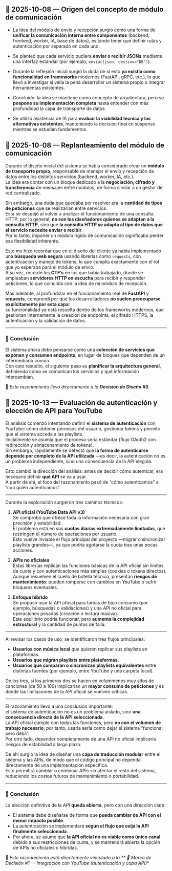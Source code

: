 ## 🧭 2025-10-08 — Origen del concepto de módulo de comunicación

- La idea del módulo de envío y recepción surgió como una forma de **unificar la comunicación interna entre componentes** (backend, frontend, worker, IA, base de datos), evitando tener que definir rutas y autenticación por separado en cada uno.
  
- Se planteó que cada servicio pudiera **enviar o recibir JSONs** mediante una interfaz estándar (por ejemplo, `enviar(json, destino="DB")`).
  
- Durante la reflexión inicial surgió la duda de si esto **ya existía como funcionalidad en frameworks** modernos (FastAPI, gRPC, etc.), lo que llevó a investigar si valía la pena desarrollar un sistema propio o integrar herramientas existentes.
  
- Concluido: la idea se mantiene como concepto de arquitectura, pero se **pospone su implementación completa** hasta entender con más profundidad la capa de transporte de datos.
  
- Se utilizó asistencia de IA para **evaluar la viabilidad técnica y las alternativas existentes**, manteniendo la decisión final en suspenso mientras se estudian fundamentos.





## 🧭 2025-10-08 — Replanteamiento del módulo de comunicación

Durante el diseño inicial del sistema se había considerado crear un **módulo de transporte propio**, responsable de manejar el envío y recepción de datos entre los distintos servicios (backend, worker, IA, etc.).  
La idea era contar con un bloque dedicado a la **negociación, cifrado y transferencia** de mensajes entre módulos, de forma similar a un gestor de red centralizado.

Sin embargo, una duda que quedaba por resolver era la **cantidad de tipos de peticiones** que se realizarían entre servicios.  
Esta se despejó al volver a analizar el funcionamiento de una consulta HTTP: por lo general, **no son los diseñadores quienes se adaptan a la consulta HTTP**, sino que **la consulta HTTP se adapta al tipo de datos que el servicio necesite enviar o recibir**.  
Por lo tanto, imponer un módulo rígido de comunicación significaba perder esa flexibilidad inherente.

Esto me hizo recordar que en el diseño del cliente ya había implementado una **búsqueda web segura** usando librerías como `requests`, con autenticación y manejo de tokens, lo que cumplía exactamente con el rol que yo esperaba para el módulo de envío.  
A su vez, recordé los **CTF’s** en los que había trabajado, donde se empleaban **servidores HTTP en escucha** para recibir y responder peticiones, lo que coincidía con la idea de mi módulo de recepción.

Más adelante, al profundizar en el funcionamiento real de **FastAPI** y **requests**, comprendí por qué los desarrolladores **no suelen preocuparse explícitamente por esta capa**:  
su funcionalidad ya está resuelta dentro de los frameworks modernos, que gestionan internamente la creación de endpoints, el cifrado HTTPS, la autenticación y la validación de datos.

---

### 🧩 Conclusión

El sistema ahora debe pensarse como una **colección de servicios que exponen y consumen endpoints**, en lugar de bloques que dependen de un intermediario común.  
Con esto resuelto, el siguiente paso es **planificar la arquitectura general**, definiendo cómo se comunican los servicios y qué información intercambian.

🧱 *Este razonamiento llevó directamente a la **Decisión de Diseño #3.***


## 🧭 2025-10-13 — Evaluación de autenticación y elección de API para YouTube

El análisis comenzó intentando definir el **sistema de autenticación** con YouTube: cómo obtener permisos del usuario, gestionar tokens y permitir que el sistema acceda a las playlists.  
Inicialmente se asumía que el proceso sería estándar (flujo OAuth2 con redirección y almacenamiento de tokens).  
Sin embargo, rápidamente se detectó que **la forma de autenticarse depende por completo de la API utilizada** —es decir, la autenticación no es un problema independiente, sino una consecuencia de la API elegida.

Esto cambió la dirección del análisis: antes de decidir cómo autenticar, era necesario definir **qué API** se va a usar.  
A partir de ahí, el foco del razonamiento pasó de “cómo autenticamos” a “con quién autenticamos”.

---

Durante la exploración surgieron tres caminos técnicos:

1. **API oficial (YouTube Data API v3)**  
   Se comprobó que ofrece toda la información necesaria con gran precisión y estabilidad.  
   El problema está en sus **cuotas diarias extremadamente limitadas**, que restringen el número de operaciones por usuario.  
   Esto vuelve inviable el flujo principal del proyecto —migrar o sincronizar playlists grandes—, ya que podría agotarse la cuota tras unas pocas acciones.

2. **APIs no oficiales**  
   Estas librerías replican las funciones básicas de la API oficial sin límites de cuota y con autenticaciones más simples (cookies o tokens directos).  
   Aunque resuelven el cuello de botella técnico, presentan **riesgos de mantenimiento**: pueden romperse con cambios en YouTube o sufrir bloqueos eventuales.

3. **Enfoque híbrido**  
   Se propuso usar la API oficial para tareas de bajo consumo (por ejemplo, búsquedas o validaciones) y una API no oficial para operaciones pesadas (creación o lectura masiva).  
   Este equilibrio podría funcionar, pero **aumenta la complejidad estructural** y la cantidad de puntos de falla.

---

Al revisar los casos de uso, se identificaron tres flujos principales:

- **Usuarios con música local** que quieren replicar sus playlists en plataformas.  
- **Usuarios que migran playlists entre plataformas.**  
- **Usuarios que comparan o sincronizan playlists equivalentes** entre distintas fuentes (por ejemplo, entre YouTube y una carpeta local).

De los tres, si los primeros dos se hacen en volummenes muy altos de canciones (de 50 a 100)  implicarian un **mayor consumo de peticiones** y es donde las limitaciones de la API oficial se vuelven críticas.

---

El razonamiento llevó a una conclusión importante:  
el sistema de autenticación no es un problema aislado, sino **una consecuencia directa de la API seleccionada**.  
La API oficial cumple con todas las funciones, pero **no con el volumen de trabajo necesario**; por tanto, usarla sería como dejar el sistema “funcional pero débil”.  
Por otro lado, depender completamente de una API no oficial implicaría riesgos de estabilidad a largo plazo.

De ahí surgió la idea de diseñar una **capa de traducción modular** entre el sistema y las APIs, de modo que el código principal no dependa directamente de una implementación específica.  
Esto permitirá cambiar o combinar APIs sin afectar el resto del sistema, reduciendo los costos futuros de mantenimiento o portabilidad.

---

### 🧩 Conclusión

La elección definitiva de la API **queda abierta**, pero con una dirección clara:  
- El sistema debe diseñarse de forma que **pueda cambiar de API con el menor impacto posible**.  
- La autenticación se implementará **según el flujo que exija la API finalmente seleccionada**.  
- Por ahora, se asume que **la API oficial no es viable como único canal** debido a sus restricciones de cuota, y se mantendrá abierta la opción de APIs no oficiales o híbridas.

🧱 *Este razonamiento está directamente vinculado a la ** 🧭 Marco de Decisión #1 — Integración con YouTube (autenticación y capa API)**

